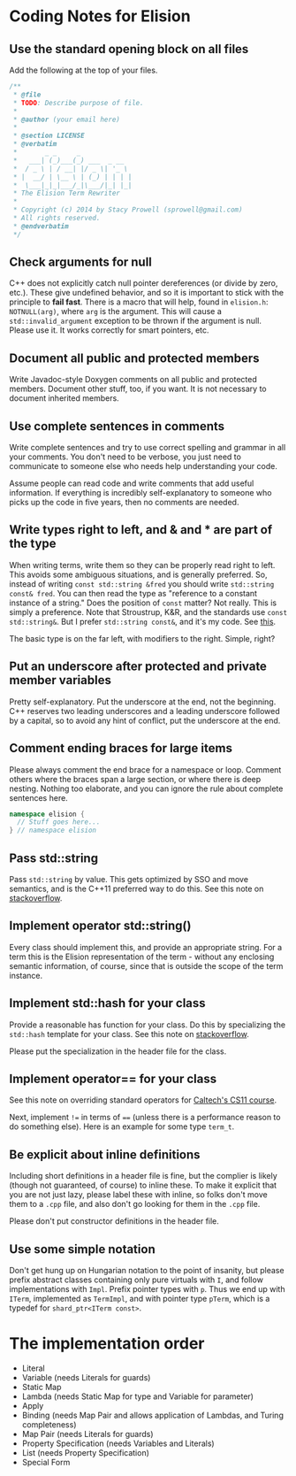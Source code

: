 # Coding Notes for Elision

## Use the standard opening block on all files
Add the following at the top of your files.

``` cpp
/**
 * @file
 * TODO: Describe purpose of file.
 *
 * @author (your email here)
 *
 * @section LICENSE
 * @verbatim
 *       _ _     _
 *   ___| (_)___(_) ___  _ __
 *  / _ \ | / __| |/ _ \| '_ \
 * |  __/ | \__ \ | (_) | | | |
 *  \___|_|_|___/_|\___/|_| |_|
 * The Elision Term Rewriter
 *
 * Copyright (c) 2014 by Stacy Prowell (sprowell@gmail.com)
 * All rights reserved.
 * @endverbatim
 */
```

## Check arguments for null
C++ does not explicitly catch null pointer dereferences (or divide by zero,
etc.).  These give undefined behavior, and so it is important to stick with
the principle to **fail fast**.  There is a macro that will help, found in
`elision.h`: `NOTNULL(arg)`, where `arg` is the argument.  This will cause
a `std::invalid_argument` exception to be thrown if the argument is null.
Please use it.  It works correctly for smart pointers, etc.

## Document all public and protected members
Write Javadoc-style Doxygen comments on all public and protected members.
Document other stuff, too, if you want.  It is not necessary to document
inherited members.

## Use complete sentences in comments
Write complete sentences and try to use correct spelling and grammar in all your
comments.  You don't need to be verbose, you just need to communicate to someone
else who needs help understanding your code.

Assume people can read code and write comments that add useful information.  If
everything is incredibly self-explanatory to someone who picks up the code in 
five years, then no comments are needed.

## Write types right to left, and & and * are part of the type
When writing terms, write them so they can be properly read right to left.  This
avoids some ambiguous situations, and is generally preferred.  So, instead of
writing `const std::string &fred` you should write `std::string const& fred`.
You can then read the type as "reference to a constant instance of a string."
Does the position of `const` matter?  Not really.  This is simply a preference.
Note that Stroustrup, K&R, and the standards use `const std::string&`.  But
I prefer `std::string const&`, and it's my code.
See [this](http://www.unixwiz.net/techtips/reading-cdecl.html).

The basic type is on the far left, with modifiers to the right.  Simple, right?

## Put an underscore after protected and private member variables
Pretty self-explanatory.  Put the underscore at the end, not the beginning.
C++ reserves two leading underscores and a leading underscore followed by a
capital, so to avoid any hint of conflict, put the underscore at the end.

## Comment ending braces for large items
Please always comment the end brace for a namespace or loop.  Comment others
where the braces span a large section, or where there is deep nesting.  Nothing
too elaborate, and you can ignore the rule about complete sentences here.

``` cpp
namespace elision {
  // Stuff goes here...
} // namespace elision
```

## Pass std::string
Pass `std::string` by value.  This gets optimized by SSO and move semantics,
and is the C++11 preferred way to do this.  See this note on
[stackoverflow](https://stackoverflow.com/questions/10231349/are-the-days-of-passing-const-stdstring-as-a-parameter-over).

## Implement operator std::string()
Every class should implement this, and provide an appropriate string.  For a
term this is the Elision representation of the term - without any enclosing
semantic information, of course, since that is outside the scope of the term
instance.

## Implement std::hash for your class
Provide a reasonable has function for your class.  Do this by specializing the
`std::hash` template for your class.  See this note on
[stackoverflow](https://stackoverflow.com/questions/8157937/how-to-specialize-stdhashkeyoperator-for-user-defined-type-in-unordered).

Please put the specialization in the header file for the class.

## Implement operator== for your class
See this note on overriding standard operators for
[Caltech's CS11 course](http://courses.cms.caltech.edu/cs11/material/cpp/donnie/cpp-ops.html).

Next, implement `!=` in terms of `==` (unless there is a performance reason to
do something else).  Here is an example for some type `term_t`.

## Be explicit about inline definitions
Including short definitions in a header file is fine, but the complier is likely
(though not guaranteed, of course) to inline these.  To make it explicit that
you are not just lazy, please label these with inline, so folks don't move them
to a `.cpp` file, and also don't go looking for them in the `.cpp` file.

Please don't put constructor definitions in the header file.

## Use some simple notation
Don't get hung up on Hungarian notation to the point of insanity, but please
prefix abstract classes containing only pure virtuals with `I`, and follow
implementations with `Impl`.  Prefix pointer types with `p`.  Thus we end up
with `ITerm`, implemented as `TermImpl`, and with pointer type `pTerm`, which
is a typedef for `shard_ptr<ITerm const>`.

# The implementation order
  - Literal
  - Variable (needs Literals for guards)
  - Static Map
  - Lambda (needs Static Map for type and Variable for parameter)
  - Apply
  - Binding (needs Map Pair and allows application of Lambdas, and Turing completeness)
  - Map Pair (needs Literals for guards)
  - Property Specification (needs Variables and Literals)
  - List (needs Property Specification)
  - Special Form
